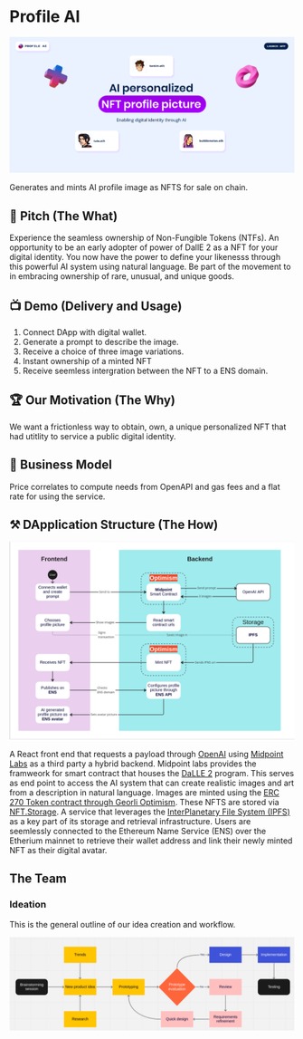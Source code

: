 # Profile AI

![](images/homepage.png)

Generates and mints AI profile image as NFTS for sale on chain. 

## 🎤 Pitch (The What)

Experience the seamless ownership of Non-Fungible Tokens (NTFs). An opportunity to be an early adopter of power of DallE 2 as a NFT for your digital identity. You now have the power to define your likenesss through this powerful AI system using natural language. Be part of the movement to in embracing ownership of rare, unusual, and unique goods.

<!--LINK TO VIDEO (Should look like a Thumbnail to a slide deck?) -->

## 📺 Demo (Delivery and Usage)

1. Connect DApp with digital wallet.
2. Generate a prompt to describe the image.
3. Receive a choice of three image variations.
4. Instant ownership of a minted NFT 
5. Receive seemless intergration between the NFT to a ENS domain.

## 🏆 Our Motivation (The Why)

We want a frictionless way to obtain, own, a unique personalized NFT that had utitlity to service a public digital identity.

## 💼 Business Model

Price correlates to compute needs from OpenAPI and gas fees and a flat rate for using the service.

## ⚒️ DApplication Structure (The How)

![](images/application_structure.png)


A React front end that requests a payload through [OpenAI](https://beta.openai.com/docs/introduction) using [Midpoint Labs](https://www.midpointapi.com/about) as a third party a hybrid backend. Midpoint labs provides the framweork for smart contract that houses the [DaLLE 2](https://openai.com/api/) program. This serves as end point to access the AI system that can create realistic images and art from a description in natural language. Images are minted using the [ERC 270 Token contract through Georli Optimism](https://community.optimism.io/docs/guides/testing/#erc-721-tokens). These NFTS are stored via [NFT.Storage](https://nft.storage/docs/concepts/gateways/#the-nftstorage-gateway). A service that leverages the [InterPlanetary File System (IPFS)](https://ipfs.tech/#why) as a key part of its storage and retrieval infrastructure. Users are seemlessly connected to the Ethereum Name Service (ENS) over the Etherium mainnet to retrieve their wallet address and link their newly minted NFT as their digital avatar.

## The Team

<!--  Who we are  -->

### Ideation

This is the general outline of our idea creation and workflow.

![](images/brainstroming_flow.png)